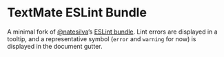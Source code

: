 # TextMate ESLint Bundle

A minimal fork of [@natesilva][]’s [ESLint bundle][old].
Lint errors are displayed in a tooltip, and a representative symbol
(`error` and `warning` for now) is displayed in the document gutter.

[@natesilva]: https://github.com/natesilva
[old]: https://github.com/natesilva/javascript-eslint.tmbundle

